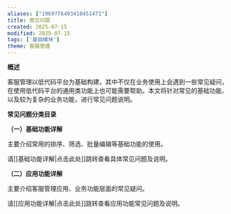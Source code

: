 ```yaml
---
aliases: ["1969776493418451471"]
title: 常见问题
created: 2025-07-15
modified: 2025-07-15
tags: ['基础模块']
theme: 客服管理
---
```


**概述**

客服管理以低代码平台为基础构建，其中不仅在业务使用上会遇到一些常见疑问，在使用低代码平台的通用类功能上也可能需要帮助。本文将针对常见的基础功能、以及较为复杂的业务功能，进行常见问题说明。

**常见问题分类目录**

**（一）基础功能详解**

主要介绍常用的排序、筛选、批量编辑等基础功能的使用。

请[[基础功能详解|点击此处]]跳转查看具体常见问题及说明。

**（二）应用功能详解**

主要介绍客服管理应用、业务功能层面的常见疑问。

请[[应用功能详解|点击此处]]跳转查看应用功能常见问题及说明。